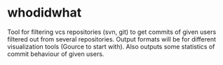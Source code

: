 # whodidwhat
Tool for filtering vcs repositories (svn, git) to get commits of given users filtered out from several repositories.
Output formats will be for different visualization tools (Gource to start with).
Also outputs some statistics of commit behaviour of given users.

